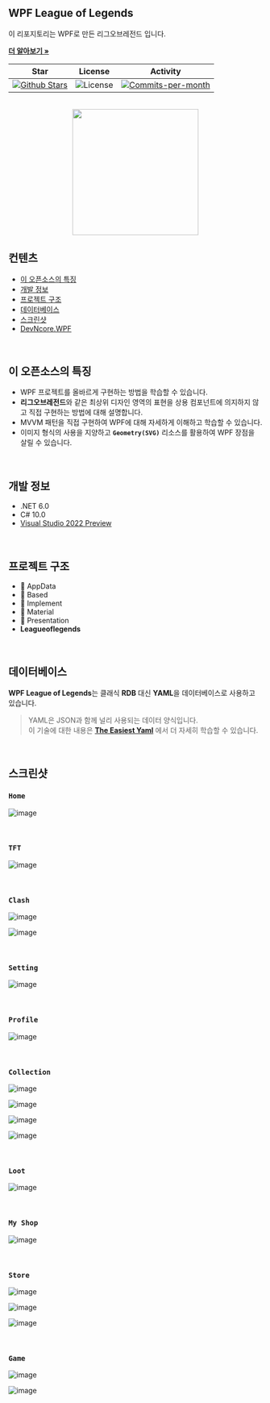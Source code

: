 ## WPF League of Legends

이 리포지토리는 WPF로 만든 리그오브레전드 입니다. <br />

<a href="https://github.com/devncore/devncore"><strong>더 알아보기 »</strong></a>
 
| Star | License | Activity |
|:----:|:-------:|:--------:|
| <a href="https://github.com/devncore/leagueoflegends/stargazers"><img src="https://img.shields.io/github/stars/devncore/leagueoflegends" alt="Github Stars"></a> | <img src="https://img.shields.io/github/license/devncore/leagueoflegends" alt="License"> | <a href="https://github.com/devncore/leagueoflegends/pulse"><img src="https://img.shields.io/github/commit-activity/m/devncore/leagueoflegends" alt="Commits-per-month"></a> |

<br />

<div align="center">
  <a href="https://www.leagueoflegends.com/en-us/">
    <img src="https://user-images.githubusercontent.com/74305823/133882864-6fc75ced-e297-41f9-bdbf-e779b57c8ff3.png" width="250"/>
  </a>
</div>
  
## 컨텐츠
- [이 오픈소스의 특징](#이-오픈소스의-특징)
- [개발 정보](#개발-정보)
- [프로젝트 구조](#프로젝트-구조)
- [데이터베이스](#데이터베이스)
- [스크린샷](#스크린샷)
- [DevNcore.WPF](#devncore)

<br />

## 이 오픈소스의 특징
- WPF 프로젝트를 올바르게 구현하는 방법을 학습할 수 있습니다.
- **리그오브레전드**와 같은 최상위 디자인 영역의 표현을 상용 컴포넌트에 의지하지 않고 직접 구현하는 방법에 대해 설명합니다.
- MVVM 패턴을 직접 구현하여 WPF에 대해 자세하게 이해하고 학습할 수 있습니다.
- 이미지 형식의 사용을 지양하고 **`Geometry(SVG)`** 리소스를 활용하여 WPF 장점을 살릴 수 있습니다.

<br />

## 개발 정보

- .NET 6.0  
- C# 10.0  
- [Visual Studio 2022 Preview](https://visualstudio.microsoft.com/ko/vs/preview/vs2022/)

<br />

## 프로젝트 구조
 
- 📁 AppData
- 📁 Based
- 📁 Implement
- 📁 Material
- 📁 Presentation
- **Leagueoflegends**
 
<br />

## 데이터베이스
**WPF League of Legends**는 클래식 **RDB** 대신 **YAML**을 데이터베이스로 사용하고 있습니다.

> YAML은 JSON과 함께 널리 사용되는 데이터 양식입니다.  
> 이 기술에 대한 내용은 **[The Easiest Yaml](https://github.com/devncore/the-easiest-yaml)** 에서 더 자세히 학습할 수 있습니다.  

<br />

## 스크린샷 

### `Home`
![image](https://user-images.githubusercontent.com/52397976/124482513-526ba380-dde4-11eb-9b31-c3c1199987b6.png)

<br />

### `TFT`
![image](https://user-images.githubusercontent.com/52397976/133445360-29ced456-994a-4f10-a669-0355bd1dee00.png)

<br />

### `Clash`
![image](https://user-images.githubusercontent.com/68521148/135798131-1b1d8281-5f07-4012-9863-9feb97beea62.PNG)

![image](https://user-images.githubusercontent.com/52397976/133266434-97659a57-284d-4207-bfab-ac2684c16f04.png)

<br />

### `Setting`
![image](https://user-images.githubusercontent.com/74305823/126187790-d6d3332e-694c-4318-b556-66e1df34a4be.png)

<br />

### `Profile`
![image](https://user-images.githubusercontent.com/74305823/136051365-b82be44d-318d-4ac4-81cc-02ba6c306776.png)

<br />

### `Collection`
![image](https://user-images.githubusercontent.com/74305823/140320827-2098e387-1c40-440d-bc3c-bf0703d2ed00.png)

![image](https://user-images.githubusercontent.com/74305823/138594906-270d42f5-bee6-4486-bd59-5a05cd8ead33.png)

![image](https://user-images.githubusercontent.com/74305823/136051245-cd0d9c3f-507e-4e0f-b659-1a1253d3db74.png)

![image](https://user-images.githubusercontent.com/74305823/137628890-d0ef33b4-14a1-4caa-be24-4d0e4b16c5a8.png)

<br />

### `Loot`
![image](https://user-images.githubusercontent.com/68521148/138593391-44e3dec7-433c-4422-a7a2-cc8a109ad10b.png)

<br />

### `My Shop`
![image](https://user-images.githubusercontent.com/74305823/140745076-d88297bd-50ab-4a56-a558-c1fb78af1cb5.png)

<br />

### `Store`
![image](https://user-images.githubusercontent.com/68521148/139537777-062b5bcf-61b2-4e10-a9df-31353bcffc66.PNG)

![image](https://user-images.githubusercontent.com/68521148/140644848-d16192cf-6dba-42c0-8de3-f5e6d503d3c2.PNG)

![image](https://user-images.githubusercontent.com/68521148/139064074-130eb6da-6093-4fe2-b813-d1133d4c1857.PNG)

<br />

### `Game`
![image](https://user-images.githubusercontent.com/74305823/136380449-ea229fbb-6db7-412c-828b-16d6f7af83d8.png)

![image](https://user-images.githubusercontent.com/74305823/137628858-65458b3c-5a3d-4263-9dda-65595a98965d.png)
